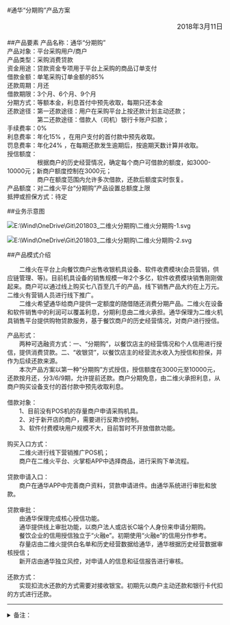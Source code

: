 #通华“分期购”产品方案
<p style='text-align:right;font-size:12pt;'>2018年3月11日</p>
##产品要素
产品名称：通华“分期购”
<br>
产品对象：平台采购用户/商户
<br>
产品类型：采购消费贷款
<br>
资金用途：贷款资金专项用于平台上采购的商品订单支付
<br>
借款金额：单笔采购订单金额的85%
<br>
还款周期：月还
<br>
借款期限：3个月、6个月、9个月
<br>
分期方式：等额本金，利息首付中预先收取，每期只还本金
<br>
还款途径：第一还款途径：用户在采购平台上按还款计划主动还款；
<br>
　　　　　第二还款途径：借款人（司机）银行卡账户扣款；
<br>
手续费率：0%
<br>
利息费率：年化15% ，在用户支付的首付款中预先收取。
<br>
罚息费率：年化24% ，在每期还款发生逾期后，按逾期天数计算并收取。
<br>
授信额度：
<br>
　　　　　根据商户的历史经营情况，确定每个商户可借款的额度，如3000-10000元；新商户额度控制在3000元；
<br>
　　　　　商户在额度范围内允许多次借款，还款后额度实时恢复。
<br>
产品额度：对二维火平台“分期购”产品设置总额度上限
<br>
抵押或担保方式：待定


##业务示意图



![E:\Wind\OneDrive\Git\201803_二维火分期购\二维火分期购-1.svg](http://www.plantuml.com/plantuml/svg/VLBTQXD15BwUUOgvARJ81fCqRSs55Fi65ky2ovXEuzBDxZAxKO88BSOaYuPII4CjiSLQjKAR51eDqLeVnkvazwglu4nsayaFk7jrplUTSxxpdG6hjeEfKyZh40ATR3h8CH7LSiySjA5HadKqqu30tj8C2rESHnRERk4SMNUAEa42nqPE9v0NuwnZKfJszikisbLkUvUiqKiZRAD7XIAXG19wLzxkfUBL6aF2EjO97U51PSy_gh7cJtPKKlpl9HuFYMlOqXoiGo3cZOQZU2oeLFpEXTAlN_djhhTzpCvlq4i8GC4cMMmJDC_gxTjV1txhnAljnrDpmPS63pbhGRHziXPNBLoSuBzpGpAV7fnyM4dDPGpPVLINK9-Qb9elk9nN48nhIiIOs_CgPLQ_cH7ZTxey5-9HewIABOkQpycaw1z-vsl_OyjldKQyHJLhRceq_t-juT2CSO-vduBtfzwRi-3rcLVzndRQ_SFIzF8fLIV6HhY1xEhjxl7X4ML95JSI-FYEoPZ_vs1cEwzQPitZ_eNBjGYyUSvr_TtUoHXtrrN_xMVMTE-ktVxlGwucQh-iFYPEWHf20uHYoE3D84LvYEQZwooWDBBZ4uZqVm0c891aGHY-5uub1IRf0XwYIDGkGX258EejJp9ede9WCiTPuSCLw9BGZA9Ob0yjM-3WCeTaGi237JYoChMglA-eUm31U6PSix3YFWGpegDRXbvnisH6wXKGjqh-OmBaAS8MeMqoDsrhdFi6nGTM-P12Nly7)




![E:\Wind\OneDrive\Git\201803_二维火分期购\二维火分期购-2.svg](http://www.plantuml.com/plantuml/svg/fLJBRjf055tZhx3KDLA3DrKbggpuYIeBfx2er0G9JDUscXYdXK1KWvAKHudoG6a3L90G7eH_INt7urL-eHTV1VaHXQfbWNp7TywvvvmPHzQpYfnHSbiVX8ZyJabdn7kr1XMT6SEeDUgnwkXUhOjoLaoaqslUbb4VIhqe5Ak-bfWGISgAl2bdKuik9t_06qLM6xF6JfHVxs3jQvS4XCmfwUtSrcOg8qJYSP6uMRyDUa4Kut4Xic0MeszVlCHV8h7nnkKHNukssUVT8RA0eRDQam-k49YtpfnPsGjYpLjCwxgZl_yeAobIuYjZBacCI5uXpKRKPP6G1ShxA9JdB-5psxeT4p9CLVptWqWkY1G0eL7vt8Hl3UzUFZY74Y8aK-51mXXh2xdDAvG2fGD7rGZ9KO-Xk4z9W567Yo_GrUtlMX1rBRWW2QxLV31aF-_8nXLMjpgyS-geUsWoSiDN3KOtrcnkc-s0_wjy3ZiMynEIwoJpONfCIj6gtwh6EoTGhD0pJS5kTt45IwPEy6mv9tLyTiwhrkIGokSC9igbl_2hOf-EoHCe6r0k_1lbqovAInS33D3w0VeH1SUCAgNiN1PuLyEL1O_PHMnY22Nh3PBjZI2lKv0aCf0VCs_0w17ImxH0_RGtcDFASuXdpswUKJfU-b3-E1upx_0z3KQ1By78KqoR3ow4H-S2Xk7O-3OiFIYIQAZlVxLysWNz-YajV7xugEMPe8ycCAiG85rFJDPxMmdbh-xfUcexYL_dFm00)


##产品模式介绍

　　二维火在平台上向餐饮商户出售收银机具设备、软件收费模块(会员营销，供应链管理、等)。目前机具设备的销售规模一年2个多亿，软件收费模块销售刚刚做起来。商户可以通过线上购买七八百至几千的产品，线下销售产品大约在上万元。二维火有营销人员进行线下推广。
<br>
　　二维火希望通华给商户提供一定额度的随借随还消费分期产品。二维火在设备和软件销售中的利润可以覆盖利息，分期利息由二维火承担。通华保理为二维火机具销售平台提供购物贷款服务，基于餐饮商户的历史经营情况，对商户进行授信。

产品形式：
<br>
　　两种可选融资方式：一、“分期购”，以餐饮店主的经营情况和个人信用进行授信，提供消费贷款。二、“收银贷”，以餐饮店主的经营流水收入为授信和担保，并作为后续还款来源。
<br>
　　本次产品方案以第一种“分期购”方式授信，授信额度在3000元至10000元，还款按月还，分3/6/9期，允许提前还款。商户分期免息，由二维火承担利息，从商户购买设备支付的首付款中预先收取利息。
<br>
<br>
借款对象：
<br>
　　1、目前没有POS机的存量商户申请采购机具。
<br>
　　2、对于新开店的商户，需要进行反欺诈控制。
<br>
　　3、软件付费模块用户规模不大，目前暂时不开放借款功能。
<br>
<br>
购买入口方式：
<br>
　　二维火进行线下营销推广POS机；
<br>
　　商户在二维火平台、火掌柜APP中选择商品，进行采购下单流程。
<br>
<br>
贷款申请入口： 
<br>
　　商户在通华APP中完善商户资料，贷款申请进件。由通华系统进行审批和放款。
<br>
<br>
贷款审批：
<br>
　　由通华保理完成核心授信功能。
<br>
　　通华提供线上审批功能，以商户法人或店长C端个人身份来申请分期购。
<br>
　　餐饮企业的信用授信独立于“火融e”。初期使用“火融e”的信用分作参考。
<br>
　　存量店由二维火提供白名单和历史经营数据给通华，通华根据历史经营数据审核授信；
<br>
　　新开店由通华独立风控，对申请人的信息和征信报告进行审核。
<br>
<br>
还款方式：
<br>
　　实现扣流水还款的方式需要对接收银宝。初期先以商户主动还款和银行卡代扣的方式进行还款。
<br>


----------
<details>
<summary>备注：</summary>


```

    ![Alt text](https://g.gravizo.com/source/svg/wjmark51?https://raw.githubusercontent.com/acewind1/talk/master/201803_%E4%BA%8C%E7%BB%B4%E7%81%AB%E5%88%86%E6%9C%9F%E8%B4%AD/%E4%BA%8C%E7%BB%B4%E7%81%AB%E5%88%86%E6%9C%9F%E8%B4%AD.md )


    ![Alt text](https://g.gravizo.com/source/svg/wjmark52?https://raw.githubusercontent.com/acewind1/talk/master/201803_%E4%BA%8C%E7%BB%B4%E7%81%AB%E5%88%86%E6%9C%9F%E8%B4%AD/%E4%BA%8C%E7%BB%B4%E7%81%AB%E5%88%86%E6%9C%9F%E8%B4%AD.md )

	wjmark51
	@startuml

	left to right direction
	skinparam packageStyle rectangle


	actor :商户-买方: as Buyer	
	actor :平台-卖方: as Saler
	actor :金融机构-资金方: as Capital
	


	rectangle 1.采购-申请借款 {
		usecase (支付订单15%首付款) as UC1_pay
		usecase (按订单金额85%\n申请借款) as UC2_borrow

	}
	
	rectangle 2.批准放款 {
		usecase (贷款批准) as UC3_approve
		usecase (收货确认) as UC4_cofirm
		usecase (按订单金额85%放款\n+扣除全部利息的首付款) as UC5_lend
	}
	
	usecase (发货) as UC6_Sale
	
	
	rectangle 3.还款 {
		usecase (分期等额还本金、\n（若有）罚息) as UC7_Return
	}



	
	Buyer --> (UC1_pay) : s1
	Buyer --> (UC2_borrow) : s2
	(UC1_pay) -->  Capital: s3
	(UC2_borrow) --> Capital  : s4
	Capital	 --> (UC3_approve) : s5
	(UC3_approve) --> Saler : s6
	
	  Saler -> (UC6_Sale): s7
	 (UC6_Sale) -> Buyer: s8
	
	Buyer --> (UC4_cofirm): s9
	(UC4_cofirm) --> Capital: s10
	
	Capital	 --> (UC5_lend) : s11
	(UC5_lend) --> Saler: s12
	
	
	
	
	
	Buyer --> (UC7_Return) : s13
	(UC7_Return)  -->  Capital: s14
	




	@enduml
	wjmark51


	wjmark52
	@startuml
	actor “商户-买方” as Foo1
	actor “平台-卖方” as Foo2
	database “金融机构-资金方” as Foo3

	autonumber
	== 商户注册  ==
	Foo1 -[#0000FF]> Foo2 : 申请“分期购”补齐商户注册信息
	activate Foo1
	activate Foo2
	Foo2 -[#0000FF]-> Foo3 : 后台自动为商户开户
	activate Foo3
	Foo3 -[#0000FF]-> Foo2 : 返回商户开户账号
	deactivate Foo2
	Foo3 -[#008000]-> Foo1 : 短信发送商户通华平台初始密码
	deactivate Foo1
	deactivate Foo3

	== 贷款申请  ==
	Foo1 -[#0000FF]> Foo2 : 确认选购商品并使用“分期购”
	activate Foo1
	activate Foo2
	activate Foo3
	Foo2 -[#0000FF]> Foo3 : 发送：商户号、订单号、商品清单、总金额、首付金额
	deactivate Foo2
	Foo3 -[#0000FF]> Foo1 : 展示贷款合同、订单号、商品清单、总金额、首付金额
	Foo1 -[#0000FF]> Foo3 : 确认贷款合同、填写密码或短信验证码、支付首付
	deactivate Foo1

	== 贷款批准  ==
	Foo3 -> Foo2 : 确认收到首付，批准贷款
	activate Foo2

	Foo3 -[#008000]-> Foo1 : 短信通知商户贷款批准
	activate Foo1
	== 放款  ==
	Foo2 -> Foo1 : 商品发货

	Foo1 -> Foo3 : 确认收货
	deactivate Foo1
	Foo3 -> Foo2 : 放款
	deactivate Foo2

	Foo3 -[#008000]-> Foo1 : 短信通知商户贷款情况
	activate Foo1
	== 还款  ==

	Foo1 -[#0000FF]> Foo3 : 登录商户平台或通华平台还款
	deactivate Foo1
	deactivate Foo3

	@enduml
	wjmark52

```
</details>


